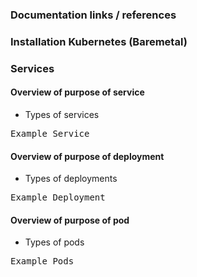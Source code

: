 ### Documentation links / references

### Installation Kubernetes (Baremetal)

### Services 

#### Overview of purpose of service
- Types of services

<pre>
Example Service
</pre>

#### Overview of purpose of deployment
- Types of deployments

<pre>
Example Deployment
</pre>

#### Overview of purpose of pod
- Types of pods

<pre>
Example Pods
</pre>

